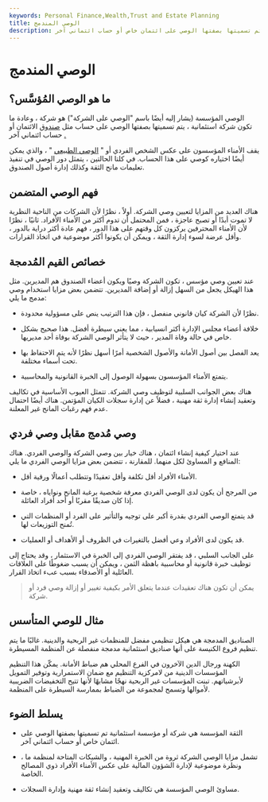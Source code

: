 ```yaml
---
keywords: Personal Finance,Wealth,Trust and Estate Planning
title: الوصي المندمج
description: الوصي المُدمج هو شركة ، عادة ما تكون شركة استئمانية ، يتم تسميتها بصفتها الوصي على ائتمان خاص أو حساب ائتماني آخر.
---
```


# الوصي المندمج
## ما هو الوصي المُؤسَّس؟

الوصي المؤسسة (يشار إليه أيضًا باسم "الوصي على الشركة") هو شركة ، وعادة ما تكون شركة استئمانية ، يتم تسميتها بصفتها الوصي على حساب مثل [صندوق](/personal-trust) الائتمان أو حساب ائتماني آخر [.](/personal-trust)

يقف الأمناء المؤسسون على عكس الشخص الفردي أو " [الوصي الطبيعي](/trustee) " ، والذي يمكن أيضًا اختياره كوصي على هذا الحساب. في كلتا الحالتين ، يتمثل دور الوصي في تنفيذ تعليمات مانح الثقة وكذلك إدارة أصول الصندوق.

## فهم الوصي المتضمن

هناك العديد من المزايا لتعيين وصي الشركة. أولاً ، نظرًا لأن الشركات من الناحية النظرية لا تموت أبدًا أو تصبح عاجزة ، فمن المحتمل أن تدوم أكثر من الأمناء الأفراد. ثانيًا ، نظرًا لأن الأمناء المحترفين يركزون كل وقتهم على هذا الدور ، فهم عادة أكثر دراية بالدور ، وأقل عرضة لسوء إدارة الثقة ، ويمكن أن يكونوا أكثر موضوعية في اتخاذ القرارات.

## خصائص القيم المُدمجة

عند تعيين وصي مؤسس ، تكون الشركة وصيًا ويكون أعضاء الصندوق هم المديرين. مثل هذا الهيكل يجعل من السهل إزالة أو إضافة المديرين. تتضمن بعض مزايا استخدام وصي مدمج ما يلي:

- نظرًا لأن الشركة كيان قانوني منفصل ، فإن هذا الترتيب ينص على مسؤولية محدودة.

- خلافة أعضاء مجلس الإدارة أكثر انسيابية ، مما يعني سيطرة أفضل. هذا صحيح بشكل خاص في حالة وفاة المدير ، حيث لا يتأثر الوصي الشركة بوفاة أحد مديريها.

- يعد الفصل بين أصول الأمانة والأصول الشخصية أمرًا أسهل نظرًا لأنه يتم الاحتفاظ بها تحت أسماء مختلفة.

- يتمتع الأمناء المؤسسون بسهولة الوصول إلى الخبرة القانونية والمحاسبية.

هناك بعض الجوانب السلبية لتوظيف وصي الشركة. تتمثل العيوب الأساسية في تكاليف وتعقيد إنشاء إدارة ثقة مهنية ، فضلاً عن إدارة سجلات الكيان المؤتمن. هناك أيضًا احتمال عدم فهم رغبات المانح غير المعلنة.

## وصي مُدمج مقابل وصي فردي

عند اختيار كيفية إنشاء ائتمان ، هناك خيار بين وصي الشركة والوصي الفردي. هناك المنافع و المساوئ لكل منهما. للمقارنة ، تتضمن بعض مزايا الوصي الفردي ما يلي:

- الأمناء الأفراد أقل تكلفة وأقل تعقيدًا وتتطلب أعمالًا ورقية أقل.

- من المرجح أن يكون لدى الوصي الفردي معرفة شخصية برغبة المانح ونواياه ، خاصة إذا كان صديقًا مقربًا أو أحد أفراد العائلة.

- قد يتمتع الوصي الفردي بقدرة أكبر على توجيه والتأثير على الفرد أو المنظمات التي تُمنح التوزيعات لها.

- قد يكون لدى الأفراد وعي أفضل بالتغيرات في الظروف أو الأهداف أو العمليات.

على الجانب السلبي ، قد يفتقر الوصي الفردي إلى الخبرة في الاستثمار ، وقد يحتاج إلى توظيف خبرة قانونية أو محاسبية باهظة الثمن ، ويمكن أن يسبب ضغوطًا على العلاقات العائلية أو الأصدقاء بسبب عبء اتخاذ القرار.

> يمكن أن تكون هناك تعقيدات عندما يتعلق الأمر بكيفية تغيير أو إزالة وصي فرد أو شركة.

>

## مثال للوصي المتأسس

الصناديق المدمجة هي هيكل تنظيمي مفضل للمنظمات غير الربحية والدينية. غالبًا ما يتم تنظيم فروع الكنيسة على أنها صناديق استئمانية مدمجة منفصلة عن المنظمة المسيطرة.

الكهنة ورجال الدين الآخرون في الفرع المحلي هم ضباط الأمانة. يمكّن هذا التنظيم المؤسسات الدينية من لامركزية التنظيم مع ضمان الاستمرارية وتوفير التمويل لأبرشياتهم. تبنت المؤسسات غير الربحية نهجًا مشابهًا لأنها تتيح التخفيضات الضريبية لأموالها وتسمح لمجموعة من الضباط بممارسة السيطرة على المنظمة.

## يسلط الضوء

- الثقة المؤسسة هي شركة أو مؤسسة استئمانية تم تسميتها بصفتها الوصي على ائتمان خاص أو حساب ائتماني آخر.

- تشمل مزايا الوصي الشركة ثروة من الخبرة المهنية ، والشبكات المتاحة لمنظمة ما ، ونظرة موضوعية لإدارة الشؤون المالية على عكس الأمناء الأفراد ذوي المصالح الخاصة.

- مساوئ الوصي المؤسسة هي تكاليف وتعقيد إنشاء ثقة مهنية وإدارة السجلات.

